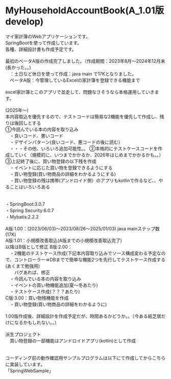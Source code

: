# MyHouseholdAccountBook(A_1.01版　develop)
マイ家計簿のWebアプリケーションです。<br>
SpringBootを使って作成しています。<br>
各種、詳細設計書も作成予定です。<br>
<br>
最初のベータA版の作成完了しました。（作成期間：2023年8月～2024年12月末(長かった。。)<br>
　：土日など休日を使って作成：java main で17Kとなりました。<br>
　ベータA版：今管理しているExcelの家計簿を登録できる機能まで<br>
<br>
 excel家計簿とこのアプリで並走して、問題なさそうなら本格運用していきます。<br>
 <br>
(2025年～)<br>
本内容取込を優先するので、テストコードは簡易な2機能を優先して作成し、残りは後回しとする<br>
①今読んでいる本の内容を取り込み<br>
　・良いコード、悪いコード<br>
　・デザインパターン(良いコード、悪コードの後に読む）<br>
　・・・その他、いろいろ追加可能性。。
②本格的にテストケースコードを作成していく（規模的に、いつまでかかるか、2026年はじめまでかかるかも。。）<br>
③上記終了後に、買い物登録の以下残を作成<br>
　・イベントに応じた買い物を登録できるようにする<br>
　・買い物登録(買い物商品の詳細をわかるようにする)<br>
　・買い物登録の残は携帯(アンドロイド側）のアプリもkotlinで作るなど、、やることはいろいろある<br>
<br>
<br>
・SpringBoot:3.0.7<br>
・Spring Security:6.0.7<br>
・Mybatis:2.2.2<br>
<br>
A版:1.00：(2023/06/03)～2023/08/26～2025/01/03) java mainステップ数(17K)<br>
A版:1.01：小規模改善取込(A版までの小規模改善取込完了)<br>
以降はB版として修正
B版:2.00：<br>
　・2機能のテストケース作成(下記本内容取り込みでソース構成変わる予定なので、コントローラー⇒DBまでで簡単な機能2つを先行してテストケース作成する(あくまで勉強用)<br>
　　バグあれば、修正<br>
　・今読んでいる本の内容を取り込み<br>
　・イベントの買い物機能追加(夏～冬あたり)<br>
　・テストケース作成(？？？あたり)<br>
C版:3.00：買い物残機能を作成<br>
　・買い物登録(買い物商品の詳細をわかるように)<br>
<br>
1.00版作成後、詳細設計を作成予定だが、時間あるかどうか。。（今ある紙芝居だけになるかもしれない。。）<br>
<br>
派生プロジェクト<br>
　買い物登録の一部機能はアンドロイドアプリ(kotlin)として作成<br>
<br>
<br>
コーディング前の動作確認用サンプルプログラムは以下にて作成してからこちらに実装しています。<br>
「SpringWebSample」<br>
<br>
